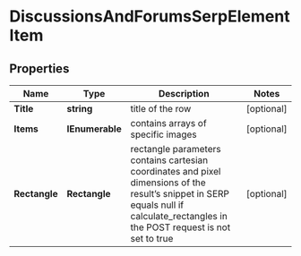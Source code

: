 # DiscussionsAndForumsSerpElementItem


## Properties

| Name | Type | Description | Notes |
|------------ | ------------- | ------------- | -------------|
**Title** | **string** | title of the row |[optional]|
**Items** | **IEnumerable<DiscussionsAndForumsElement>** | contains arrays of specific images |[optional]|
**Rectangle** | **Rectangle** | rectangle parameters<br>contains cartesian coordinates and pixel dimensions of the result’s snippet in SERP<br>equals null if calculate_rectangles in the POST request is not set to true |[optional]|
